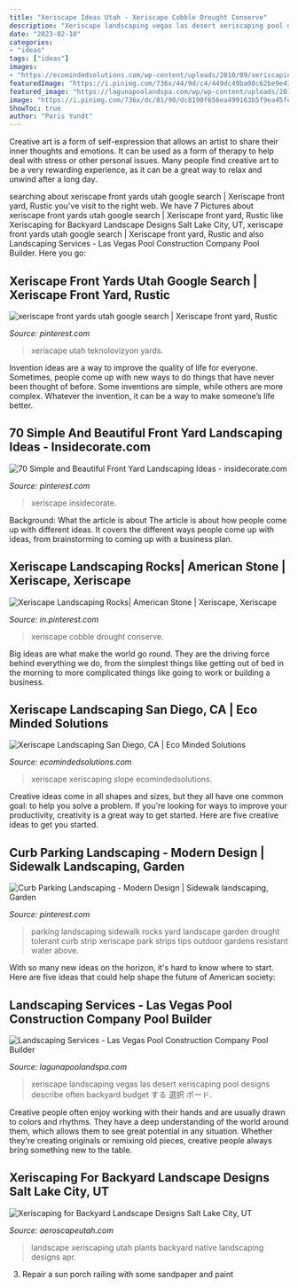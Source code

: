 ```yaml
---
title: "Xeriscape Ideas Utah - Xeriscape Cobble Drought Conserve"
description: "Xeriscape landscaping vegas las desert xeriscaping pool designs describe often backyard budget する 選択 ボード"
date: "2023-02-10"
categories:
- "ideas"
tags: ["ideas"]
images:
- "https://ecomindedsolutions.com/wp-content/uploads/2010/09/xeriscaping-landscape-design-san-diego.jpg"
featuredImage: "https://i.pinimg.com/736x/44/9d/c4/449dc49ba08c62be9e434b3062467c1a.jpg"
featured_image: "https://lagunapoolandspa.com/wp/wp-content/uploads/2014/10/xeriscape.jpg"
image: "https://i.pinimg.com/736x/dc/81/90/dc8190f656ea499163b5f9ea45fe6181.jpg"
ShowToc: true
author: "Paris Yundt"
---
```



Creative art is a form of self-expression that allows an artist to share their inner thoughts and emotions. It can be used as a form of therapy to help deal with stress or other personal issues. Many people find creative art to be a very rewarding experience, as it can be a great way to relax and unwind after a long day.

	

		
searching about xeriscape front yards utah google search | Xeriscape front yard, Rustic you've visit to the right web. We have 7 Pictures about xeriscape front yards utah google search | Xeriscape front yard, Rustic like Xeriscaping for Backyard Landscape Designs Salt Lake City, UT, xeriscape front yards utah google search | Xeriscape front yard, Rustic and also Landscaping Services - Las Vegas Pool Construction Company Pool Builder. Here you go:
		
    
## Xeriscape Front Yards Utah Google Search | Xeriscape Front Yard, Rustic

<img loading=lazy src="https://i.pinimg.com/originals/e9/43/7e/e9437e941d97d90b151f66b740630e80.jpg" onerror="this.onerror=null;this.src='https://tse1.mm.bing.net/th?id=OIP.ffFE9DQ1maHyu0G2tOZOMAAAAA&amp;pid=15.1';" alt="xeriscape front yards utah google search | Xeriscape front yard, Rustic">

_Source: pinterest.com_

>xeriscape utah teknolovizyon yards. 

	

Invention ideas are a way to improve the quality of life for everyone. Sometimes, people come up with new ways to do things that have never been thought of before. Some inventions are simple, while others are more complex. Whatever the invention, it can be a way to make someone’s life better.

    
## 70 Simple And Beautiful Front Yard Landscaping Ideas - Insidecorate.com

<img loading=lazy src="https://i.pinimg.com/originals/7c/55/8a/7c558aeaf71469d37d45263584331580.jpg" onerror="this.onerror=null;this.src='https://tse2.mm.bing.net/th?id=OIP.pO-YJg-HZYm8zFM2gV4n9gHaFk&amp;pid=15.1';" alt="70 Simple and Beautiful Front Yard Landscaping Ideas - insidecorate.com">

_Source: pinterest.com_

>xeriscape insidecorate. 

	

Background: What the article is about
The article is about how people come up with different ideas. It covers the different ways people come up with ideas, from brainstorming to coming up with a business plan.

    
## Xeriscape Landscaping Rocks| American Stone | Xeriscape, Xeriscape

<img loading=lazy src="https://i.pinimg.com/736x/dc/81/90/dc8190f656ea499163b5f9ea45fe6181.jpg" onerror="this.onerror=null;this.src='https://tse4.mm.bing.net/th?id=OIP.fhjtTL2F16HvfDTjgpL_lAHaHa&amp;pid=15.1';" alt="Xeriscape Landscaping Rocks| American Stone | Xeriscape, Xeriscape">

_Source: in.pinterest.com_

>xeriscape cobble drought conserve. 

	

Big ideas are what make the world go round. They are the driving force behind everything we do, from the simplest things like getting out of bed in the morning to more complicated things like going to work or building a business.

    
## Xeriscape Landscaping San Diego, CA | Eco Minded Solutions

<img loading=lazy src="https://ecomindedsolutions.com/wp-content/uploads/2010/09/xeriscaping-landscape-design-san-diego.jpg" onerror="this.onerror=null;this.src='https://tse3.mm.bing.net/th?id=OIP.Jf4nFbny4OFxylOv0DmQBQHaCv&amp;pid=15.1';" alt="Xeriscape Landscaping San Diego, CA | Eco Minded Solutions">

_Source: ecomindedsolutions.com_

>xeriscape xeriscaping slope ecomindedsolutions. 

	

Creative ideas come in all shapes and sizes, but they all have one common goal: to help you solve a problem. If you're looking for ways to improve your productivity, creativity is a great way to get started. Here are five creative ideas to get you started.

    
## Curb Parking Landscaping - Modern Design | Sidewalk Landscaping, Garden

<img loading=lazy src="https://i.pinimg.com/736x/44/9d/c4/449dc49ba08c62be9e434b3062467c1a.jpg" onerror="this.onerror=null;this.src='https://tse2.mm.bing.net/th?id=OIP.zWOwkjfk8U6SmTw9xGbtBQHaJ3&amp;pid=15.1';" alt="Curb Parking Landscaping - Modern Design | Sidewalk landscaping, Garden">

_Source: pinterest.com_

>parking landscaping sidewalk rocks yard landscape garden drought tolerant curb strip xeriscape park strips tips outdoor gardens resistant water above. 

	

With so many new ideas on the horizon, it's hard to know where to start. Here are five ideas that could help shape the future of American society: 

    
## Landscaping Services - Las Vegas Pool Construction Company Pool Builder

<img loading=lazy src="https://lagunapoolandspa.com/wp/wp-content/uploads/2014/10/xeriscape.jpg" onerror="this.onerror=null;this.src='https://tse3.mm.bing.net/th?id=OIP.7HnmvhBR4RqqaITU3S8HFAHaE7&amp;pid=15.1';" alt="Landscaping Services - Las Vegas Pool Construction Company Pool Builder">

_Source: lagunapoolandspa.com_

>xeriscape landscaping vegas las desert xeriscaping pool designs describe often backyard budget する 選択 ボード. 

	

Creative people often enjoy working with their hands and are usually drawn to colors and rhythms. They have a deep understanding of the world around them, which allows them to see great potential in any situation. Whether they're creating originals or remixing old pieces, creative people always bring something new to the table.

    
## Xeriscaping For Backyard Landscape Designs Salt Lake City, UT

<img loading=lazy src="https://www.aeroscapeutah.com/wp-content/uploads/2019/04/2019-03-xeriscaping-for-backyard-landscape-designs.jpg" onerror="this.onerror=null;this.src='https://tse4.mm.bing.net/th?id=OIP.DBvoh3SF0_PRmtUAsFbT-QHaFj&amp;pid=15.1';" alt="Xeriscaping for Backyard Landscape Designs Salt Lake City, UT">

_Source: aeroscapeutah.com_

>landscape xeriscaping utah plants backyard native landscaping designs apr. 

	

3. Repair a sun porch railing with some sandpaper and paint

